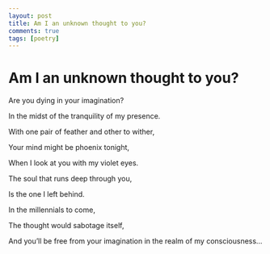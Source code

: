 ```yaml
---
layout: post
title: Am I an unknown thought to you?
comments: true
tags: [poetry]
---
```


# Am I an unknown thought to you?

Are you dying in your imagination?

In the midst of the tranquility of my presence.

With one pair of feather and other to wither,

Your mind might be phoenix tonight,

When I look at you with my violet eyes.

The soul that runs deep through you,

Is the one I left behind.

In the millennials to come,

The thought would sabotage itself,

And you’ll be free from your imagination in the realm of my consciousness…
